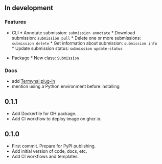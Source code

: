 ## In development

### Features
* CLI
      * Annotate submission: `submission annotate`
      * Download submission: `submission pull`
      * Delete one or more submissions: `submission delete`
      * Get information about submission: `submission info`
      * Update submission status: `submission update-status`

* Package
      * New class: `Submission`

### Docs
- add [Termynal plug-in](https://github.com/mkdocs-plugins/termynal)
- mention using a Python environment before installing

## 0.1.1

* Add Dockerfile for GH package.
* Add CI workflow to deploy image on ghcr.io.

## 0.1.0

* First commit. Prepare for PyPI publishing.
* Add initial version of code, docs, etc.
* Add CI workflows and templates.
